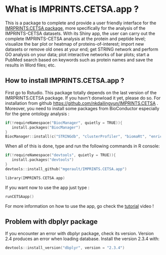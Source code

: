 # What is IMPRINTS.CETSA.app ?
This is a package to complete and provide a user friendly interface for the [IMRPRINTS.CETSA package](https://github.com/nkdailingyun/IMPRINTS.CETSA), more specifically for the analysis of the IMPRINTS-CETSA datasets.
With its Shiny app, the user can carry out the complete IMPRINTS-CETSA analysis at the protein and peptide level; visualize the bar plot or heatmap of proteins-of-interest; import new datasets or remove old ones at your end; get STRING network and perform GO analysis on your data; plot interactive networks of bar plots; start a PubMed search based on keywords such as protein names and save the results in Word files; etc.

## How to install IMPRINTS.CETSA.app ?  
First go to Rstudio. This package totally depends on the last version of the IMRPRINTS.CETSA package. If you havn't donwload it yet, please do so.
For installation from github https://github.com/nkdailingyun/IMPRINTS.CETSA .
Moreover, you need to install some packages from BioConductor especially for the gene ontology analysis :

```c
if(!requireNamespace("BiocManager", quietly = TRUE)){
   install.packages("BiocManager") 
}
BiocManager::install(c("STRINGdb", "clusterProfiler", "biomaRt", "enrichplot", "multtest", "limma"))
```

When all of this is done, type and run the following commands in R console:

```c
if(!requireNamespace("devtools", quietly = TRUE)){
   install.packages("devtools")
} 
devtools::install_github("mgerault/IMPRINTS.CETSA.app")

library(IMPRINTS.CETSA.app)
```

If you want now to use the app just type :

```c
runCETSAapp()
```
 
For more information on how to use the app, go check the [tutorial](https://youtu.be/m_YuQ14j2sY) video !


 ## Problem with dbplyr package

 If you encounter an error with dbplyr package, check its version. Version 2.4 produces an error when loading database. 
 Install the version 2.3.4 with:

 ```c
devtools::install_version("dbplyr", version = "2.3.4")
```
 
 
 
 
 
 
 
 
 
 
 
 
 
 
